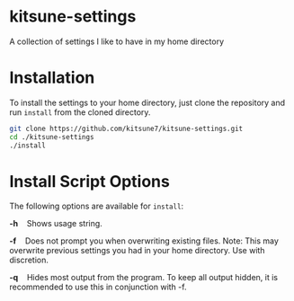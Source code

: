 # kitsune-settings

A collection of settings I like to have in my home directory

# Installation

To install the settings to your home directory, just clone the repository and run `install` from the cloned directory.

```bash
git clone https://github.com/kitsune7/kitsune-settings.git
cd ./kitsune-settings
./install
```

# Install Script Options

The following options are available for `install`:

__-h__&nbsp;&nbsp;&nbsp;&nbsp;Shows usage string.

__-f__&nbsp;&nbsp;&nbsp;&nbsp;Does not prompt you when overwriting existing files. Note: This may overwrite previous settings you had in your home directory. Use with discretion.

__-q__&nbsp;&nbsp;&nbsp;&nbsp;Hides most output from the program. To keep all output hidden, it is recommended to use this in conjunction with -f.
